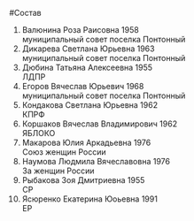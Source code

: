 #Состав
1. Валюнина Роза Раисовна 1958   
    муниципальный совет поселка Понтонный
2. Дикарева Светлана Юрьевна 1963   
    муниципальный совет поселка Понтонный
3. Дюбина Татьяна Алексеевна 1955   
    ЛДПР
4. Егоров Вячеслав Юрьевич 1968   
    муниципальный совет поселка Понтонный
5. Кондакова Светлана Юрьевна 1962   
    КПРФ
6. Коршаков Вячеслав Владимирович 1962   
    ЯБЛОКО
7. Макарова Юлия Аркадьевна 1976   
    Союз женщин России
8. Наумова Людмила Вячеславовна 1976   
    За женщин России
9. Рыбакова Зоя Дмитриевна 1955   
    СР
10. Ясюренко Екатерина Юоьевна 1991   
    ЕР
